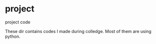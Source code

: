 # project
project code

These dir contains codes I made during colledge. Most of them are using python.

